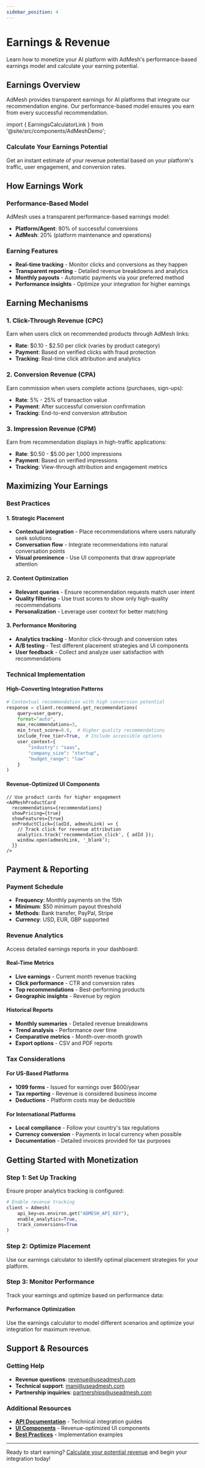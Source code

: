 ```yaml
---
sidebar_position: 4
---
```


# Earnings & Revenue

Learn how to monetize your AI platform with AdMesh's performance-based earnings model and calculate your earning potential.

## Earnings Overview

AdMesh provides transparent earnings for AI platforms that integrate our recommendation engine. Our performance-based model ensures you earn from every successful recommendation.

import { EarningsCalculatorLink } from '@site/src/components/AdMeshDemo';

<div className="earnings-calculator-box">
  <h3>Calculate Your Earnings Potential</h3>
  <p>Get an instant estimate of your revenue potential based on your platform's traffic, user engagement, and conversion rates.</p>
  <EarningsCalculatorLink variant="button" text="Open Earnings Calculator" />
</div>

## How Earnings Work

### Performance-Based Model

AdMesh uses a transparent performance-based earnings model:

- **Platform/Agent**: 80% of successful conversions
- **AdMesh**: 20% (platform maintenance and operations)

### Earning Features

- **Real-time tracking** - Monitor clicks and conversions as they happen
- **Transparent reporting** - Detailed revenue breakdowns and analytics
- **Monthly payouts** - Automatic payments via your preferred method
- **Performance insights** - Optimize your integration for higher earnings

## Earning Mechanisms

### 1. Click-Through Revenue (CPC)
Earn when users click on recommended products through AdMesh links:
- **Rate**: $0.10 - $2.50 per click (varies by product category)
- **Payment**: Based on verified clicks with fraud protection
- **Tracking**: Real-time click attribution and analytics

### 2. Conversion Revenue (CPA)
Earn commission when users complete actions (purchases, sign-ups):
- **Rate**: 5% - 25% of transaction value
- **Payment**: After successful conversion confirmation
- **Tracking**: End-to-end conversion attribution

### 3. Impression Revenue (CPM)
Earn from recommendation displays in high-traffic applications:
- **Rate**: $0.50 - $5.00 per 1,000 impressions
- **Payment**: Based on verified impressions
- **Tracking**: View-through attribution and engagement metrics

## Maximizing Your Earnings

### Best Practices

#### 1. Strategic Placement
- **Contextual integration** - Place recommendations where users naturally seek solutions
- **Conversation flow** - Integrate recommendations into natural conversation points
- **Visual prominence** - Use UI components that draw appropriate attention

#### 2. Content Optimization
- **Relevant queries** - Ensure recommendation requests match user intent
- **Quality filtering** - Use trust scores to show only high-quality recommendations
- **Personalization** - Leverage user context for better matching

#### 3. Performance Monitoring
- **Analytics tracking** - Monitor click-through and conversion rates
- **A/B testing** - Test different placement strategies and UI components
- **User feedback** - Collect and analyze user satisfaction with recommendations

### Technical Implementation

#### High-Converting Integration Patterns

```python
# Contextual recommendation with high conversion potential
response = client.recommend.get_recommendations(
    query=user_query,
    format="auto",
    max_recommendations=3,
    min_trust_score=0.8,  # Higher quality recommendations
    include_free_tier=True,  # Include accessible options
    user_context={
        "industry": "saas",
        "company_size": "startup",
        "budget_range": "low"
    }
)
```

#### Revenue-Optimized UI Components

```tsx
// Use product cards for higher engagement
<AdMeshProductCard
  recommendations={recommendations}
  showPricing={true}
  showFeatures={true}
  onProductClick={(adId, admeshLink) => {
    // Track click for revenue attribution
    analytics.track('recommendation_click', { adId });
    window.open(admeshLink, '_blank');
  }}
/>
```

## Payment & Reporting

### Payment Schedule
- **Frequency**: Monthly payments on the 15th
- **Minimum**: $50 minimum payout threshold
- **Methods**: Bank transfer, PayPal, Stripe
- **Currency**: USD, EUR, GBP supported

### Revenue Analytics

Access detailed earnings reports in your dashboard:

#### Real-Time Metrics
- **Live earnings** - Current month revenue tracking
- **Click performance** - CTR and conversion rates
- **Top recommendations** - Best-performing products
- **Geographic insights** - Revenue by region

#### Historical Reports
- **Monthly summaries** - Detailed revenue breakdowns
- **Trend analysis** - Performance over time
- **Comparative metrics** - Month-over-month growth
- **Export options** - CSV and PDF reports

### Tax Considerations

#### For US-Based Platforms
- **1099 forms** - Issued for earnings over $600/year
- **Tax reporting** - Revenue is considered business income
- **Deductions** - Platform costs may be deductible

#### For International Platforms
- **Local compliance** - Follow your country's tax regulations
- **Currency conversion** - Payments in local currency when possible
- **Documentation** - Detailed invoices provided for tax purposes

## Getting Started with Monetization

### Step 1: Set Up Tracking
Ensure proper analytics tracking is configured:

```python
# Enable revenue tracking
client = Admesh(
    api_key=os.environ.get("ADMESH_API_KEY"),
    enable_analytics=True,
    track_conversions=True
)
```

### Step 2: Optimize Placement
Use our earnings calculator to identify optimal placement strategies for your platform.

### Step 3: Monitor Performance
Track your earnings and optimize based on performance data:

<div className="feature-box feature-box--tip">
  <h4>Performance Optimization</h4>
  <p>Use the earnings calculator to model different scenarios and optimize your integration for maximum revenue.</p>
  <EarningsCalculatorLink variant="link" text="Calculate Different Scenarios" />
</div>

## Support & Resources

### Getting Help
- **Revenue questions**: [revenue@useadmesh.com](mailto:revenue@useadmesh.com)
- **Technical support**: [mani@useadmesh.com](mailto:mani@useadmesh.com)
- **Partnership inquiries**: [partnerships@useadmesh.com](mailto:partnerships@useadmesh.com)

### Additional Resources
- **[API Documentation](/api/authentication)** - Technical integration guides
- **[UI Components](/ui-sdk/installation)** - Revenue-optimized UI components
- **[Best Practices](/examples/ai-assistant)** - Implementation examples

---

Ready to start earning? [Calculate your potential revenue](https://useadmesh.com/agents/earnings-calculator) and begin your integration today!
